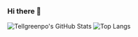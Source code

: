 ### Hi there 👋

<!--
**tellgreenpo/tellgreenpo** is a ✨ _special_ ✨ repository because its `README.md` (this file) appears on your GitHub profile.

Here are some ideas to get you started:

- 🔭 I’m currently working on ...
- 🌱 I’m currently learning ...
- 👯 I’m looking to collaborate on ...
- 🤔 I’m looking for help with ...
- 💬 Ask me about ...
- 📫 How to reach me: ...
- 😄 Pronouns: ...
- ⚡ Fun fact: ...
-->

![Tellgreenpo's GitHub Stats](https://github-readme-stats.vercel.app/api?username=tellgreenpo&count_private=true&show_icons=true&theme=gruvbox&locale=cn)
![Top Langs](https://github-readme-stats.vercel.app/api/top-langs/?username=tellgreenpo&hide=html&layout=compact)
